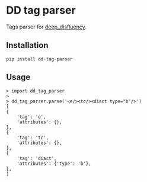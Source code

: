 # DD tag parser

Tags parser for [deep_disfluency](https://github.com/dsg-bielefeld/deep_disfluency/).

## Installation

    pip install dd-tag-parser

## Usage

    > import dd_tag_parser
    >
    > dd_tag_parser.parse('<e/><tc/><diact type="b"/>')
    [
	{
	    'tag': 'e',
	    'attributes': {},
	},
	{
	    'tag': 'tc',
	    'attributes': {},
	},
	{
	    'tag': 'diact',
	    'attributes': {'type': 'b'},
	},
    ]
